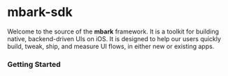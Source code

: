 # mbark-sdk

Welcome to the source of the **mbark** framework. It is a toolkit for building native, backend-driven UIs on iOS. It is designed to help our users quickly build, tweak, ship, and measure UI flows, in either new or existing apps.

### Getting Started
